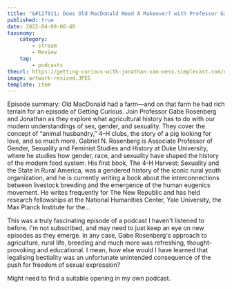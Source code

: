 ```yaml
---
title: "&#127911; Does Old MacDonald Need A Makeover? with Professor Gabe Rosenberg"
published: true
date: 2022-04-08-06-46
taxonomy:
    category:
        - stream
        - Review
    tag:
        - podcasts
theurl: https://getting-curious-with-jonathan-van-ness.simplecast.com/episodes/does-old-macdonald-need-a-makeover-with-professor-gabe-rosenberg-af8EKtl5
image: artwork-resized.JPEG
template: item
---
```


Episode summary: Old MacDonald had a farm&mdash;and on that farm he had rich terrain for an episode of Getting Curious. Join Professor Gabe Rosenberg and Jonathan as they explore what agricultural history has to do with our modern understandings of sex, gender, and sexuality. They cover the concept of &ldquo;animal husbandry,&rdquo; 4-H clubs, the story of a pig looking for love, and so much more. Gabriel N. Rosenberg is Associate Professor of Gender, Sexuality and Feminist Studies and History at Duke University, where he studies how gender, race, and sexuality have shaped the history of the modern food system. His first book, The 4-H Harvest: Sexuality and the State in Rural America, was a gendered history of the iconic rural youth organization, and he is currently writing a book about the interconnections between livestock breeding and the emergence of the human eugenics movement. He writes frequently for The New Republic and has held research fellowships at the National Humanities Center, Yale University, the Max Planck Institute for the&hellip;

This was a truly fascinating episode of a podcast I haven't listened to before. I'm not subscribed, and may need to just keep an eye on new episodes as they emerge. In any case, Gabe Rosenberg's approach to agriculture, rural life, breeding and much more was refreshing, thought-provoking and educational. I mean, how else would I have learned that legalising bestiality was an unfortunate unintended consequence of the push for freedom of sexual expression?

Might need to find a suitable opening in my own podcast.
